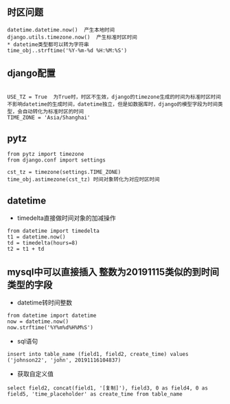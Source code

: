 ## 时区问题  
```  
datetime.datetime.now()  产生本地时间  
django.utils.timezone.now()  产生标准时区时间  
* datetime类型都可以转为字符串  
time_obj..strftime('%Y-%m-%d %H:%M:%S')  
```  

## django配置  
```  

USE_TZ = True  为True时，时区不生效，django的timezone生成的时间为标准时区时间  
不影响datetime的生成时间，datetime独立，但是如数据库时，django的模型字段为时间类型，会自动转化为标准时区的时间  
TIME_ZONE = 'Asia/Shanghai'  
```  

## pytz  
```  
from pytz import timezone  
from django.conf import settings  

cst_tz = timezone(settings.TIME_ZONE)
time_obj.astimezone(cst_tz) 时间对象转化为对应时区时间  
```  

## datetime  
* timedelta直接做时间对象的加减操作  
```  
from datetime import timedelta  
t1 = datetime.now()   
td = timedelta(hours=8)  
t2 = t1 + td  
```  

## mysql中可以直接插入 整数为20191115类似的到时间类型的字段  
* datetime转时间整数  
```  
from datetime import datetime  
now = datetime.now()  
now.strftime('%Y%m%d%H%M%S')  
```  
* sql语句  
```  
insert into table_name (field1, field2, create_time) values ('johnson22', 'john', 20191116104837)
```  
* 获取自定义值  
```  
select field2, concat(field1, '[复制]'), field3, 0 as field4, 0 as field5, 'time_placeholder' as create_time from table_name
```  

